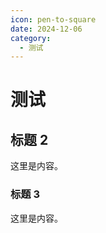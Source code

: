 ```yaml
---
icon: pen-to-square
date: 2024-12-06
category:
  - 测试
---
```


# 测试

## 标题 2

这里是内容。

### 标题 3

这里是内容。
